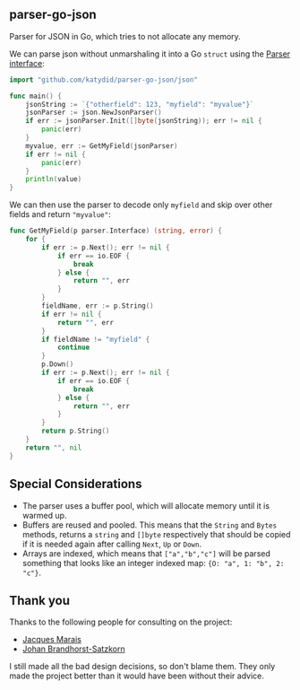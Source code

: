 ## parser-go-json

Parser for JSON in Go, which tries to not allocate any memory.

We can parse json without unmarshaling it into a Go `struct` using the [Parser interface](https://github.com/katydid/parser-go):

```go
import "github.com/katydid/parser-go-json/json"

func main() {
    jsonString := `{"otherfield": 123, "myfield": "myvalue"}`
    jsonParser := json.NewJsonParser()
    if err := jsonParser.Init([]byte(jsonString)); err != nil {
        panic(err)
    }
    myvalue, err := GetMyField(jsonParser)
    if err != nil {
        panic(err)
    }
    println(value)
}
```

We can then use the parser to decode only `myfield` and skip over other fields and return `"myvalue"`:

```go
func GetMyField(p parser.Interface) (string, error) {
	for {
		if err := p.Next(); err != nil {
			if err == io.EOF {
				break
			} else {
				return "", err
			}
		}
		fieldName, err := p.String()
		if err != nil {
			return "", err
		}
		if fieldName != "myfield" {
			continue
		}
		p.Down()
		if err := p.Next(); err != nil {
			if err == io.EOF {
				break
			} else {
				return "", err
			}
		}
		return p.String()
	}
	return "", nil
}
```

## Special Considerations

* The parser uses a buffer pool, which will allocate memory until it is warmed up.
* Buffers are reused and pooled. This means that the `String` and `Bytes` methods, returns a `string` and `[]byte` respectively that should be copied if it is needed again after calling `Next`, `Up` or `Down`.
* Arrays are indexed, which means that `["a","b","c"]` will be parsed something that looks like an integer indexed map: `{O: "a", 1: "b", 2: "c"}`.

## Thank you

Thanks to the following people for consulting on the project:

- [Jacques Marais](https://www.linkedin.com/in/ajacquesmarais/)
- [Johan Brandhorst-Satzkorn](https://www.linkedin.com/in/jbrandhorst/)

I still made all the bad design decisions, so don't blame them.
They only made the project better than it would have been without their advice.
